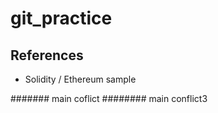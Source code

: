 # git_practice

## References
- Solidity / Ethereum sample



####### main coflict
######## main conflict3